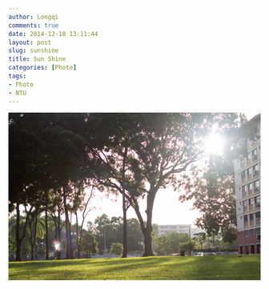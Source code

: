 ```yaml
---
author: Longqi
comments: true
date: 2014-12-10 13:11:44
layout: post
slug: sunshine
title: Sun Shine
categories: [Photo]
tags:
- Photo
- NTU
---
```


<img src="/public/images/photos/img8514.jpg" alt="Photo"/>


